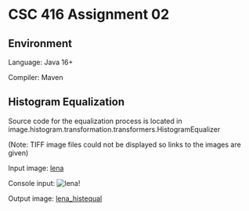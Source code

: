 # CSC 416 Assignment 02 #

## Environment ##
Language: Java 16+

Compiler: Maven

## Histogram Equalization ##
Source code for the equalization process is located in
image.histogram.transformation.transformers.HistogramEqualizer

(Note: TIFF image files could not be displayed so links to the images are given)

Input image: [lena](images/lena.tif)

Console input: ![lena!](images/report/console_input.png)

Output image: [lena_histequal](images/lena_histequal.tiff)